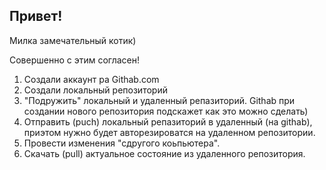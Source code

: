 ## Привет!

Милка замечательный котик)

Совершенно с этим согласен!

1. Создали аккаунт ра Githab.com
2. Создали локальный репозиторий
3. "Подружить" локальный и удаленный репазиторий. Githab при создании нового репозитория подскажет как это можно сделать)
4. Отправить (puch) локальный репазиторий в удаленный (на githab), приэтом нужно будет авторезироватся на удаленном репозитории.
5. Провести изменения "сдругого коьпьютера".
6. Скачать (pull) актуальное состояние из удаленного репозитория.
